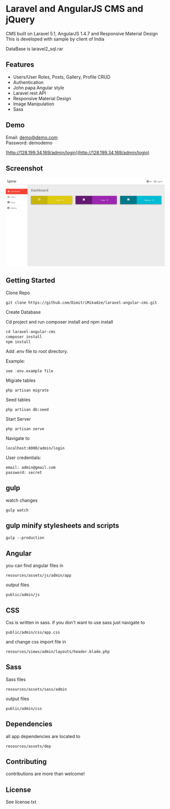 # Laravel and AngularJS CMS and jQuery

CMS built on Laravel 5.1, AngularJS 1.4.7 and Responsive Material Design
This is developed with sample by client of India

DataBase is laravel2_sql.rar



## Features

- Users/User Roles, Posts, Gallery, Profile  CRUD
- Authentication
- John papa Angular style
- Laravel rest API
- Responsive Material Design
- Image Manipulation
- Sass

## Demo

Email: demo@demo.com    <br />
Password: demodemo  <br />

[http://128.199.34.169/admin/login](http://128.199.34.169/admin/login)

## Screenshot

![Alt text](/public/admin/images/main/admin.png)

## Getting Started

Clone Repo

````
git clone https://github.com/DimitriMikadze/laravel-angular-cms.git
````

Create Database

Cd project and run composer install and npm install

````
cd laravel-angular-cms
composer install
npm install
````

Add .env file to root directory.

Example:

````
see .env.example file
````

Migrate tables

````
php artisan migrate
````

Seed tables

````
php artisan db:seed
````

Start Server

````
php artisan serve
````

Navigate to

````
localhost:8000/admin/login
````

User credentials:

````
email: admin@gmail.com
password: secret
````

## gulp

watch changes

````
gulp watch
````

## gulp minify stylesheets and scripts

````
gulp --production
````

## Angular

you can find angular files in

````
resources/assets/js/admin/app
````

output files

````
public/admin/js
````

## CSS

Css is written in sass. if you don't want to use sass just navigate to

````
public/admin/css/app.css
````

and change css import file in

````
resources/views/admin/layouts/header.blade.php
````

## Sass

Sass files

````
resources/assets/sass/admin
````

output files

````
public/admin/css
````

## Dependencies

all app dependencies are located to

````
resources/assets/dep
````

## Contributing

contributions are more than welcome!

## License

See license.txt
